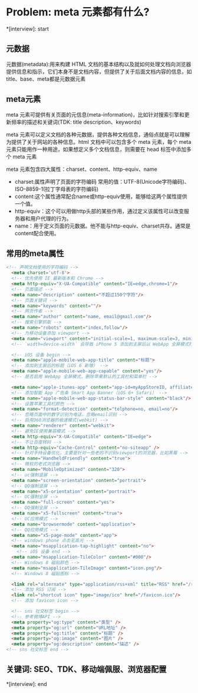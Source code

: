 # Problem: meta 元素都有什么?

*[interview]: start
## 元数据
元数据(metadata):用来构建 HTML 文档的基本结构以及就如何处理文档向浏览器提供信息和指示，它们本身不是文档内容，但提供了关于后面文档内容的信息，如 title、base、meta都是元数据元素

## meta元素
meta 元素可提供有关页面的元信息(meta-information)，比如针对搜索引擎和更新频率的描述和关键词(TDK: title description、keywords)

meta 元素可以定义文档的各种元数据，提供各种文档信息，通俗点就是可以理解为提供了关于网站的各种信息。html 文档中可以包含多个 meta 元素，每个 meta 元素只能用作一种用途，如果想定义多个文档信息，则需要在 head 标签中添加多个 meta 元素

meta 元素包含四大属性：charset、content、http-equiv、name
- charset:属性声明了页面的字符编码
    常用的值：UTF-8(Unicode字符编码)、ISO-8859-1(拉丁字母表的字符编码)
- content:这个属性通常配合name或http-equiv使用，能够给这两个属性提供一个值。
- http-equiv：这个可以用做http头部的某些作用，通过定义该属性可以改变服务器和用户代理的行为。
- name：用于定义页面的元数据。他不能与http-equiv、charset共存。通常是content配合使用。

## 常用的meta属性

```html
<!-- 声明文档使用的字符编码 -->
  <meta charset='utf-8'>
  <!-- 优先使用 IE 最新版本和 Chrome -->
  <meta http-equiv="X-UA-Compatible" content="IE=edge,chrome=1"/>
  <!-- 页面描述 -->
  <meta name="description" content="不超过150个字符"/>
  <!-- 页面关键词 -->
  <meta name="keywords" content=""/>
  <!-- 网页作者 -->
  <meta name="author" content="name, email@gmail.com"/>
  <!-- 搜索引擎抓取 -->
  <meta name="robots" content="index,follow"/>
  <!-- 为移动设备添加 viewport -->
  <meta name="viewport" content="initial-scale=1, maximum-scale=3, minimum-scale=1, user-scalable=no">
  <!-- `width=device-width` 会导致 iPhone 5 添加到主屏后以 WebApp 全屏模式打开页面时出现黑边 http://bigc.at/ios-webapp-viewport-meta.orz -->

  <!-- iOS 设备 begin -->
  <meta name="apple-mobile-web-app-title" content="标题">
  <!-- 添加到主屏后的标题（iOS 6 新增） -->
  <meta name="apple-mobile-web-app-capable" content="yes"/>
  <!-- 是否启用 WebApp 全屏模式，删除苹果默认的工具栏和菜单栏 -->

  <meta name="apple-itunes-app" content="app-id=myAppStoreID, affiliate-data=myAffiliateData, app-argument=myURL">
  <!-- 添加智能 App 广告条 Smart App Banner（iOS 6+ Safari） -->
  <meta name="apple-mobile-web-app-status-bar-style" content="black"/>
  <!-- 设置苹果工具栏颜色 -->
  <meta name="format-detection" content="telphone=no, email=no"/>
  <!-- 忽略页面中的数字识别为电话，忽略email识别 -->
  <!-- 启用360浏览器的极速模式(webkit) -->
  <meta name="renderer" content="webkit">
  <!-- 避免IE使用兼容模式 -->
  <meta http-equiv="X-UA-Compatible" content="IE=edge">
  <!-- 不让百度转码 -->
  <meta http-equiv="Cache-Control" content="no-siteapp" />
  <!-- 针对手持设备优化，主要是针对一些老的不识别viewport的浏览器，比如黑莓 -->
  <meta name="HandheldFriendly" content="true">
  <!-- 微软的老式浏览器 -->
  <meta name="MobileOptimized" content="320">
  <!-- uc强制竖屏 -->
  <meta name="screen-orientation" content="portrait">
  <!-- QQ强制竖屏 -->
  <meta name="x5-orientation" content="portrait">
  <!-- UC强制全屏 -->
  <meta name="full-screen" content="yes">
  <!-- QQ强制全屏 -->
  <meta name="x5-fullscreen" content="true">
  <!-- UC应用模式 -->
  <meta name="browsermode" content="application">
  <!-- QQ应用模式 -->
  <meta name="x5-page-mode" content="app">
  <!-- windows phone 点击无高光 -->
  <meta name="msapplication-tap-highlight" content="no">
    <!-- iOS 设备 end -->
  <meta name="msapplication-TileColor" content="#000"/>
  <!-- Windows 8 磁贴颜色 -->
  <meta name="msapplication-TileImage" content="icon.png"/>
  <!-- Windows 8 磁贴图标 -->

  <link rel="alternate" type="application/rss+xml" title="RSS" href="/rss.xml"/>
  <!-- 添加 RSS 订阅 -->
  <link rel="shortcut icon" type="image/ico" href="/favicon.ico"/>
  <!-- 添加 favicon icon -->

  <!-- sns 社交标签 begin -->
  <!-- 参考微博API -->
  <meta property="og:type" content="类型" />
  <meta property="og:url" content="URL地址" />
  <meta property="og:title" content="标题" />
  <meta property="og:image" content="图片" />
  <meta property="og:description" content="描述" />
<!-- sns 社交标签 end -->
```

## 关键词: SEO、TDK、移动端佩服、浏览器配置
*[interview]: end
